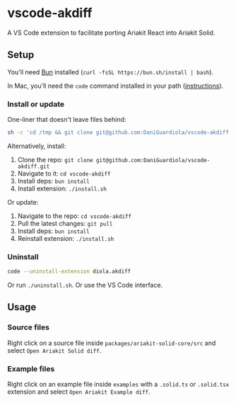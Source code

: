# vscode-akdiff

A VS Code extension to facilitate porting Ariakit React into Ariakit Solid.

## Setup

You'll need [Bun](https://bun.sh/) installed (`curl -fsSL https://bun.sh/install | bash`).

In Mac, you'll need the `code` command installed in your path ([instructions](https://code.visualstudio.com/docs/setup/mac#_configure-the-path-with-vs-code)).

### Install or update

One-liner that doesn't leave files behind:

```sh
sh -c 'cd /tmp && git clone git@github.com:DaniGuardiola/vscode-akdiff.git && cd vscode-akdiff && bun install && ./install.sh && rm -rf /tmp/vscode-akdiff'
```

Alternatively, install:

1. Clone the repo: `git clone git@github.com:DaniGuardiola/vscode-akdiff.git`
2. Navigate to it: `cd vscode-akdiff`
3. Install deps: `bun install`
4. Install extension: `./install.sh`

Or update:

1. Navigate to the repo: `cd vscode-akdiff`
2. Pull the latest changes: `git pull`
3. Install deps: `bun install`
4. Reinstall extension: `./install.sh`

### Uninstall

```sh
code --uninstall-extension diola.akdiff
```

Or run `./uninstall.sh`. Or use the VS Code interface.

## Usage

### Source files

Right click on a source file inside `packages/ariakit-solid-core/src` and select `Open Ariakit Solid diff`.

### Example files

Right click on an example file inside `examples` with a `.solid.ts` or `.solid.tsx` extension and select `Open Ariakit Example diff`.
